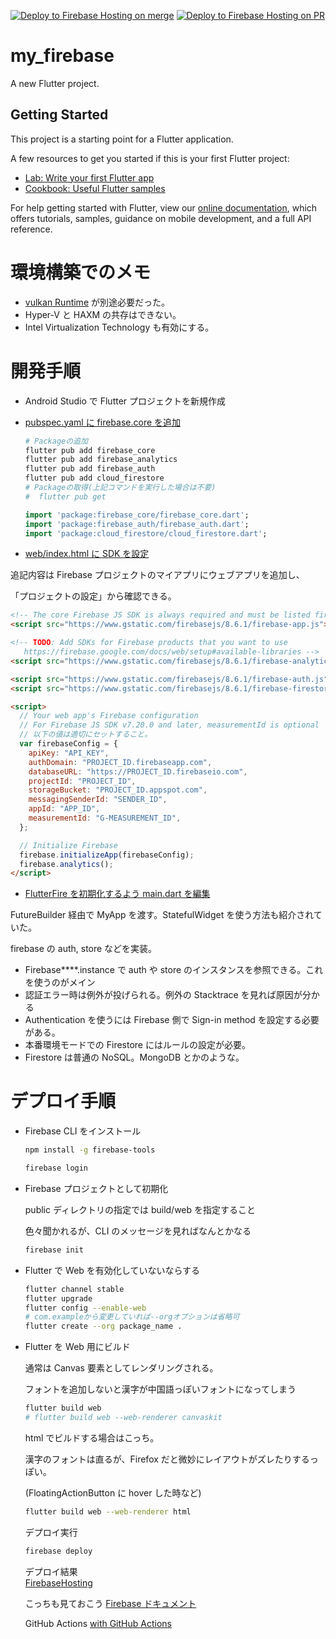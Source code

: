 [![Deploy to Firebase Hosting on merge](https://github.com/YamaguchiRyuta/my_firebase_flutter/actions/workflows/firebase-hosting-merge.yml/badge.svg)](https://github.com/YamaguchiRyuta/my_firebase_flutter/actions/workflows/firebase-hosting-merge.yml)
[![Deploy to Firebase Hosting on PR](https://github.com/YamaguchiRyuta/my_firebase_flutter/actions/workflows/firebase-hosting-pull-request.yml/badge.svg)](https://github.com/YamaguchiRyuta/my_firebase_flutter/actions/workflows/firebase-hosting-pull-request.yml)

# my_firebase

A new Flutter project.

## Getting Started

This project is a starting point for a Flutter application.

A few resources to get you started if this is your first Flutter project:

- [Lab: Write your first Flutter app](https://flutter.dev/docs/get-started/codelab)
- [Cookbook: Useful Flutter samples](https://flutter.dev/docs/cookbook)

For help getting started with Flutter, view our
[online documentation](https://flutter.dev/docs), which offers tutorials, samples, guidance on
mobile development, and a full API reference.

# 環境構築でのメモ

- [vulkan Runtime](https://vulkan.lunarg.com/sdk/home) が別途必要だった。
- Hyper-V と HAXM の共存はできない。
- Intel Virtualization Technology も有効にする。

# 開発手順

- Android Studio で Flutter プロジェクトを新規作成
- [pubspec.yaml に firebase.core を追加](https://firebase.flutter.dev/docs/overview/#installation)

  ```bash
  # Packageの追加
  flutter pub add firebase_core
  flutter pub add firebase_analytics
  flutter pub add firebase_auth
  flutter pub add cloud_firestore
  # Packageの取得(上記コマンドを実行した場合は不要)
  #  flutter pub get
  ```

  ```dart
  import 'package:firebase_core/firebase_core.dart';
  import 'package:firebase_auth/firebase_auth.dart';
  import 'package:cloud_firestore/cloud_firestore.dart';
  ```

- [web/index.html に SDK を設定](https://firebase.flutter.dev/docs/installation/web)

追記内容は Firebase プロジェクトのマイアプリにウェブアプリを追加し、

「プロジェクトの設定」から確認できる。

```html
<!-- The core Firebase JS SDK is always required and must be listed first -->
<script src="https://www.gstatic.com/firebasejs/8.6.1/firebase-app.js"></script>

<!-- TODO: Add SDKs for Firebase products that you want to use
   https://firebase.google.com/docs/web/setup#available-libraries -->
<script src="https://www.gstatic.com/firebasejs/8.6.1/firebase-analytics.js"></script>

<script src="https://www.gstatic.com/firebasejs/8.6.1/firebase-auth.js"></script>
<script src="https://www.gstatic.com/firebasejs/8.6.1/firebase-firestore.js"></script>

<script>
  // Your web app's Firebase configuration
  // For Firebase JS SDK v7.20.0 and later, measurementId is optional
  // 以下の値は適切にセットすること。
  var firebaseConfig = {
    apiKey: "API_KEY",
    authDomain: "PROJECT_ID.firebaseapp.com",
    databaseURL: "https://PROJECT_ID.firebaseio.com",
    projectId: "PROJECT_ID",
    storageBucket: "PROJECT_ID.appspot.com",
    messagingSenderId: "SENDER_ID",
    appId: "APP_ID",
    measurementId: "G-MEASUREMENT_ID",
  };

  // Initialize Firebase
  firebase.initializeApp(firebaseConfig);
  firebase.analytics();
</script>
```

- [FlutterFire を初期化するよう main.dart を編集](https://firebase.flutter.dev/docs/overview/#initializing-flutterfire)

FutureBuilder 経由で MyApp を渡す。StatefulWidget を使う方法も紹介されていた。

firebase の auth, store などを実装。

- Firebase\*\*\*\*.instance で auth や store のインスタンスを参照できる。これを使うのがメイン
- 認証エラー時は例外が投げられる。例外の Stacktrace を見れば原因が分かる
- Authentication を使うには Firebase 側で Sign-in method を設定する必要がある。
- 本番環境モードでの Firestore にはルールの設定が必要。
- Firestore は普通の NoSQL。MongoDB とかのような。

# デプロイ手順

- Firebase CLI をインストール

  ```bash
  npm install -g firebase-tools

  firebase login
  ```

- Firebase プロジェクトとして初期化

  public ディレクトリの指定では build/web を指定すること

  色々聞かれるが、CLI のメッセージを見ればなんとかなる

  ```bash
  firebase init
  ```

- Flutter で Web を有効化していないならする

  ```bash
  flutter channel stable
  flutter upgrade
  flutter config --enable-web
  # com.exampleから変更していれば--orgオプションは省略可
  flutter create --org package_name .
  ```

- Flutter を Web 用にビルド

  通常は Canvas 要素としてレンダリングされる。

  フォントを追加しないと漢字が中国語っぽいフォントになってしまう

  ```bash
  flutter build web
  # flutter build web --web-renderer canvaskit
  ```

  html でビルドする場合はこっち。

  漢字のフォントは直るが、Firefox だと微妙にレイアウトがズレたりするっぽい。

  (FloatingActionButton に hover した時など)

  ```bash
  flutter build web --web-renderer html
  ```

  デプロイ実行

  ```bash
  firebase deploy
  ```

  デプロイ結果  
  [FirebaseHosting](https://fir-first-a8330.web.app)

  こっちも見ておこう
  [Firebase ドキュメント](https://firebase.google.com/docs/hosting?hl=ja)

  GitHub Actions
  [with GitHub Actions](https://zenn.dev/pressedkonbu/articles/deploy-flutter-web-app-with-firebase-hosting)

